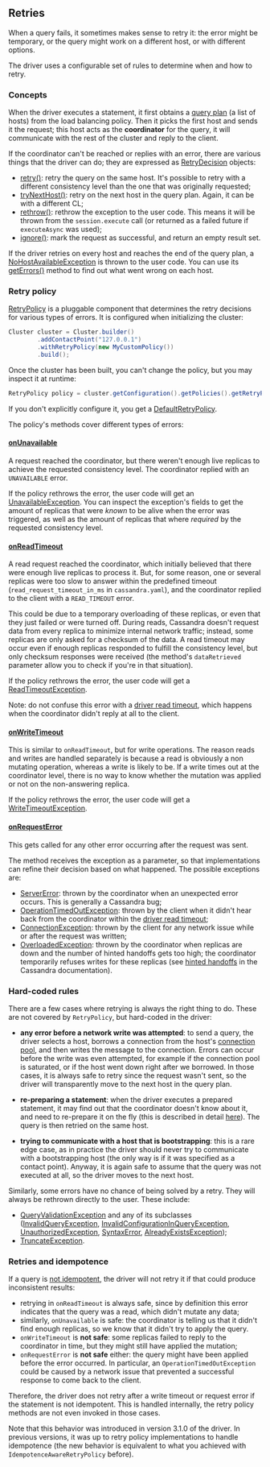 ## Retries

When a query fails, it sometimes makes sense to retry it: the error might be temporary, or the query might work on a
different host, or with different options.

The driver uses a configurable set of rules to determine when and how to retry.

### Concepts

When the driver executes a statement, it first obtains a [query plan] \(a list of hosts) from the load balancing policy.
Then it picks the first host and sends it the request; this host acts as the **coordinator** for the query, it will
communicate with the rest of the cluster and reply to the client.

If the coordinator can't be reached or replies with an error, there are various things that the driver can do; they are
expressed as [RetryDecision] objects:

* [retry()]: retry the query on the same host. It's possible to retry with a different consistency level than the one
  that was originally requested;
* [tryNextHost()]: retry on the next host in the query plan. Again, it can be with a different CL;
* [rethrow()]: rethrow the exception to the user code. This means it will be thrown from the `session.execute` call (or
  returned as a failed future if `executeAsync` was used);
* [ignore()]: mark the request as successful, and return an empty result set.

If the driver retries on every host and reaches the end of the query plan, a [NoHostAvailableException] is thrown to the
user code. You can use its [getErrors()] method to find out what went wrong on each host.


### Retry policy

[RetryPolicy] is a pluggable component that determines the retry decisions for various types of errors. It is configured
when initializing the cluster:

```java
Cluster cluster = Cluster.builder()
        .addContactPoint("127.0.0.1")
        .withRetryPolicy(new MyCustomPolicy())
        .build();
```

Once the cluster has been built, you can't change the policy, but you may inspect it at runtime:

```java
RetryPolicy policy = cluster.getConfiguration().getPolicies().getRetryPolicy();
```

If you don't explicitly configure it, you get a [DefaultRetryPolicy].

The policy's methods cover different types of errors:

#### [onUnavailable]

A request reached the coordinator, but there weren't enough live replicas to achieve the requested consistency level.
The coordinator replied with an `UNAVAILABLE` error.

If the policy rethrows the error, the user code will get an [UnavailableException]. You can inspect the exception's
fields to get the amount of replicas that were *known* to be alive when the error was triggered, as well as the amount
of replicas that where *required* by the requested consistency level.

#### [onReadTimeout]

A read request reached the coordinator, which initially believed that there were enough live replicas to process it.
But, for some reason, one or several replicas were too slow to answer within the predefined timeout
(`read_request_timeout_in_ms` in `cassandra.yaml`), and the coordinator replied to the client with a `READ_TIMEOUT`
error.

This could be due to a temporary overloading of these replicas, or even
that they just failed or were turned off. During reads, Cassandra doesn't request data from every replica to minimize
internal network traffic; instead, some replicas are only asked for a checksum of the data. A read timeout may occur
even if enough replicas responded to fulfill the consistency level, but only checksum responses were received (the
method's `dataRetrieved` parameter allow you to check if you're in that situation).

If the policy rethrows the error, the user code will get a [ReadTimeoutException].

Note: do not confuse this error with a [driver read timeout], which happens when the coordinator didn't reply at all to
the client.

#### [onWriteTimeout]

This is similar to `onReadTimeout`, but for write operations. The reason reads and writes are handled separately is
because a read is obviously a non mutating operation, whereas a write is likely to be. If a write times out at the
coordinator level, there is no way to know whether the mutation was applied or not on the non-answering replica.

If the policy rethrows the error, the user code will get a [WriteTimeoutException].

#### [onRequestError]

This gets called for any other error occurring after the request was sent.

The method receives the exception as a parameter, so that implementations can refine their decision based on what
happened. The possible exceptions are:

* [ServerError]: thrown by the coordinator when an unexpected error occurs. This is generally a Cassandra bug;
* [OperationTimedOutException]: thrown by the client when it didn't hear back from the coordinator within the
  [driver read timeout];
* [ConnectionException]: thrown by the client for any network issue while or after the request was written;
* [OverloadedException]: thrown by the coordinator when replicas are down and the number of hinted handoffs gets too
  high; the coordinator temporarily refuses writes for these replicas (see [hinted handoffs] in the Cassandra
  documentation).

### Hard-coded rules

There are a few cases where retrying is always the right thing to do. These are not covered by `RetryPolicy`, but
hard-coded in the driver:

* **any error before a network write was attempted**: to send a query, the driver selects a host, borrows a connection
  from the host's [connection pool], and then writes the message to the connection.
  Errors can occur before the write was even attempted, for example if the connection pool is saturated, or if the
  host went down right after we borrowed. In those cases, it is always safe to retry since the request wasn't sent, so
  the driver will transparently move to the next host in the query plan.

* **re-preparing a statement**: when the driver executes a prepared statement, it may find out that the coordinator
  doesn't know about it, and need to re-prepare it on the fly (this is described in detail [here][prepared]). The query
  is then retried on the same host.

* **trying to communicate with a host that is bootstrapping**: this is a rare edge case, as in practice the driver
  should never try to communicate with a bootstrapping host (the only way is if it was specified as a contact point).
  Anyway, it is again safe to assume that the query was not executed at all, so the driver moves to the next host.

Similarly, some errors have no chance of being solved by a retry. They will always be rethrown directly to the user.
These include:

* [QueryValidationException] and any of its subclasses ([InvalidQueryException], [InvalidConfigurationInQueryException],
  [UnauthorizedException], [SyntaxError], [AlreadyExistsException]);
* [TruncateException].


### Retries and idempotence

If a query is [not idempotent][idempotence], the driver will not retry it if that could produce inconsistent results:

* retrying in `onReadTimeout` is always safe, since by definition this error indicates that the query was a read, which
  didn't mutate any data;
* similarly, `onUnavailable` is safe: the coordinator is telling us that it didn't find enough replicas, so we know that
  it didn't try to apply the query.
* `onWriteTimeout` is **not safe**: some replicas failed to reply to the coordinator in time, but they might still have
  applied the mutation;
* `onRequestError` is **not safe** either: the query might have been applied before the error occurred. In particular,
  an `OperationTimedOutException` could be caused by a network issue that prevented a successful response to come back
  to the client.

Therefore, the driver does not retry after a write timeout or request error if the statement is not idempotent. This is
handled internally, the retry policy methods are not even invoked in those cases.

Note that this behavior was introduced in version 3.1.0 of the driver. In previous versions, it was up to retry policy
implementations to handle idempotence (the new behavior is equivalent to what you achieved with
`IdempotenceAwareRetryPolicy` before).


[RetryDecision]:                        https://docs.datastax.com/en/drivers/java/3.10/com/datastax/driver/core/policies/RetryPolicy.RetryDecision.html
[retry()]:                              https://docs.datastax.com/en/drivers/java/3.10/com/datastax/driver/core/policies/RetryPolicy.RetryDecision.html#retry-com.datastax.driver.core.ConsistencyLevel-
[tryNextHost()]:                        https://docs.datastax.com/en/drivers/java/3.10/com/datastax/driver/core/policies/RetryPolicy.RetryDecision.html#tryNextHost-com.datastax.driver.core.ConsistencyLevel-
[rethrow()]:                            https://docs.datastax.com/en/drivers/java/3.10/com/datastax/driver/core/policies/RetryPolicy.RetryDecision.html#rethrow--
[ignore()]:                             https://docs.datastax.com/en/drivers/java/3.10/com/datastax/driver/core/policies/RetryPolicy.RetryDecision.html#ignore--
[NoHostAvailableException]:             https://docs.datastax.com/en/drivers/java/3.10/com/datastax/driver/core/exceptions/NoHostAvailableException.html
[getErrors()]:                          https://docs.datastax.com/en/drivers/java/3.10/com/datastax/driver/core/exceptions/NoHostAvailableException.html#getErrors--
[RetryPolicy]:                          https://docs.datastax.com/en/drivers/java/3.10/com/datastax/driver/core/policies/RetryPolicy.html
[DefaultRetryPolicy]:                   https://docs.datastax.com/en/drivers/java/3.10/com/datastax/driver/core/policies/DefaultRetryPolicy.html
[onReadTimeout]:                        https://docs.datastax.com/en/drivers/java/3.10/com/datastax/driver/core/policies/DefaultRetryPolicy.html#onReadTimeout-com.datastax.driver.core.Statement-com.datastax.driver.core.ConsistencyLevel-int-int-boolean-int-
[onWriteTimeout]:                       https://docs.datastax.com/en/drivers/java/3.10/com/datastax/driver/core/policies/DefaultRetryPolicy.html#onWriteTimeout-com.datastax.driver.core.Statement-com.datastax.driver.core.ConsistencyLevel-com.datastax.driver.core.WriteType-int-int-int-
[onUnavailable]:                        https://docs.datastax.com/en/drivers/java/3.10/com/datastax/driver/core/policies/DefaultRetryPolicy.html#onUnavailable-com.datastax.driver.core.Statement-com.datastax.driver.core.ConsistencyLevel-int-int-int-
[onRequestError]:                       https://docs.datastax.com/en/drivers/java/3.10/com/datastax/driver/core/policies/DefaultRetryPolicy.html#onRequestError-com.datastax.driver.core.Statement-com.datastax.driver.core.ConsistencyLevel-com.datastax.driver.core.exceptions.DriverException-int-
[UnavailableException]:                 https://docs.datastax.com/en/drivers/java/3.10/com/datastax/driver/core/exceptions/UnavailableException.html
[ReadTimeoutException]:                 https://docs.datastax.com/en/drivers/java/3.10/com/datastax/driver/core/exceptions/ReadTimeoutException.html
[WriteTimeoutException]:                https://docs.datastax.com/en/drivers/java/3.10/com/datastax/driver/core/exceptions/WriteTimeoutException.html
[OverloadedException]:                  https://docs.datastax.com/en/drivers/java/3.10/com/datastax/driver/core/exceptions/OverloadedException.html
[ServerError]:                          https://docs.datastax.com/en/drivers/java/3.10/com/datastax/driver/core/exceptions/ServerError.html
[OperationTimedOutException]:           https://docs.datastax.com/en/drivers/java/3.10/com/datastax/driver/core/exceptions/OperationTimedOutException.html
[ConnectionException]:                  https://docs.datastax.com/en/drivers/java/3.10/com/datastax/driver/core/exceptions/ConnectionException.html
[QueryValidationException]:             https://docs.datastax.com/en/drivers/java/3.10/com/datastax/driver/core/exceptions/QueryValidationException.html
[InvalidQueryException]:                https://docs.datastax.com/en/drivers/java/3.10/com/datastax/driver/core/exceptions/InvalidQueryException.html
[InvalidConfigurationInQueryException]: https://docs.datastax.com/en/drivers/java/3.10/com/datastax/driver/core/exceptions/InvalidConfigurationInQueryException.html
[UnauthorizedException]:                https://docs.datastax.com/en/drivers/java/3.10/com/datastax/driver/core/exceptions/UnauthorizedException.html
[SyntaxError]:                          https://docs.datastax.com/en/drivers/java/3.10/com/datastax/driver/core/exceptions/SyntaxError.html
[AlreadyExistsException]:               https://docs.datastax.com/en/drivers/java/3.10/com/datastax/driver/core/exceptions/AlreadyExistsException.html
[TruncateException]:                    https://docs.datastax.com/en/drivers/java/3.10/com/datastax/driver/core/exceptions/TruncateException.html

[query plan]: ../load_balancing/#query-plan
[connection pool]: ../pooling
[prepared]: ../statements/prepared/#preparing-on-multiple-nodes
[driver read timeout]: ../socket_options/#driver-read-timeout
[hinted handoffs]: https://docs.datastax.com/en/cassandra/2.1/cassandra/dml/dml_about_hh_c.html?scroll=concept_ds_ifg_jqx_zj__performance
[idempotence]: ../idempotence